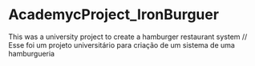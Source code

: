 # AcademycProject_IronBurguer
This was a university project to create a hamburger restaurant system // Esse foi um projeto universitário para criação de um sistema de uma hamburgueria

